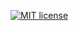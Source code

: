 [![MIT license](https://img.shields.io/badge/license-MIT-blue.svg)](https://github.com/timfame/covid-simulation/blob/main/covid-simulation/LICENSE)

